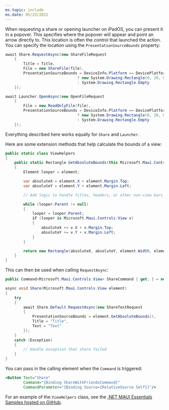 ```yaml
---
ms.topic: include
ms.date: 05/23/2022
---
```


When requesting a share or opening launcher on iPadOS, you can present it in a popover. This specifies where the popover will appear and point an arrow directly to. This location is often the control that launched the action. You can specify the location using the `PresentationSourceBounds` property:

```csharp
await Share.RequestAsync(new ShareFileRequest
    {
        Title = Title,
        File = new ShareFile(file),
        PresentationSourceBounds = DeviceInfo.Platform == DevicePlatform.iOS && DeviceInfo.Idiom == DeviceIdiom.Tablet
                                ? new System.Drawing.Rectangle(0, 20, 0, 0)
                                : System.Drawing.Rectangle.Empty
    });
```

```csharp
await Launcher.OpenAsync(new OpenFileRequest
    {
        File = new ReadOnlyFile(file),
        PresentationSourceBounds = DeviceInfo.Platform == DevicePlatform.iOS && DeviceInfo.Idiom == DeviceIdiom.Tablet
                                ? new System.Drawing.Rectangle(0, 20, 0, 0)
                                : System.Drawing.Rectangle.Empty
    });
```

<!-- TODO: Is this stuff Apple specific? It seems generic. I know the previous section is because it references iOS, but that's done in this code -->

Everything described here works equally for `Share` and `Launcher`.

Here are some extension methods that help calculate the bounds of a view:

```csharp
public static class ViewHelpers
{
    public static Rectangle GetAbsoluteBounds(this Microsoft.Maui.Controls.View element)
    {
        Element looper = element;

        var absoluteX = element.X + element.Margin.Top;
        var absoluteY = element.Y + element.Margin.Left;

        // Add logic to handle titles, headers, or other non-view bars

        while (looper.Parent != null)
        {
            looper = looper.Parent;
            if (looper is Microsoft.Maui.Controls.View v)
            {
                absoluteX += v.X + v.Margin.Top;
                absoluteY += v.Y + v.Margin.Left;
            }
        }

        return new Rectangle(absoluteX, absoluteY, element.Width, element.Height);
    }
}
```

This can then be used when calling `RequestAsync`:

```csharp
public Command<Microsoft.Maui.Controls.View> ShareCommand { get; } = new Command<Microsoft.Maui.Controls.View>(Share);

async void Share(Microsoft.Maui.Controls.View element)
{
    try
    {
        await Share.Default.RequestAsync(new ShareTextRequest
        {
            PresentationSourceBounds = element.GetAbsoluteBounds(),
            Title = "Title",
            Text = "Text"
        });
    }
    catch (Exception)
    {
        // Handle exception that share failed
    }
}
```

You can pass in the calling element when the `Command` is triggered:

```xml
<Button Text="Share"
        Command="{Binding ShareWithFriendsCommand}"
        CommandParameter="{Binding Source={RelativeSource Self}}"/>
```

For an example of the `ViewHelpers` class, see the [.NET MAUI Essentials Samples hosted on GitHub](https://github.com/dotnet/maui/blob/main/src/Essentials/samples/Samples/Helpers/ViewHelpers.cs).
